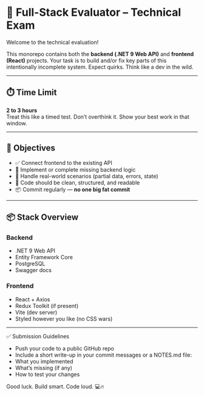 # 🧪 Full-Stack Evaluator – Technical Exam

Welcome to the technical evaluation!

This monorepo contains both the **backend (.NET 9 Web API)** and **frontend (React)** projects. Your task is to build and/or fix key parts of this intentionally incomplete system. Expect quirks. Think like a dev in the wild.

---

## ⏱️ Time Limit

**2 to 3 hours**  
Treat this like a timed test. Don’t overthink it. Show your best work in that window.

---

## 🎯 Objectives

- ✅ Connect frontend to the existing API
- 🔧 Implement or complete missing backend logic
- 🔄 Handle real-world scenarios (partial data, errors, state)
- 💅 Code should be clean, structured, and readable
- 📦 Commit regularly — **no one big fat commit**

---

## 📦 Stack Overview

### Backend

- .NET 9 Web API
- Entity Framework Core
- PostgreSQL
- Swagger docs

### Frontend

- React + Axios
- Redux Toolkit (if present)
- Vite (dev server)
- Styled however you like (no CSS wars)

---

✅ Submission Guidelines
- Push your code to a public GitHub repo
- Include a short write-up in your commit messages or a NOTES.md file:
- What you implemented
- What’s missing (if any)
- How to test your changes

Good luck. Build smart. Code loud. 💻🔥